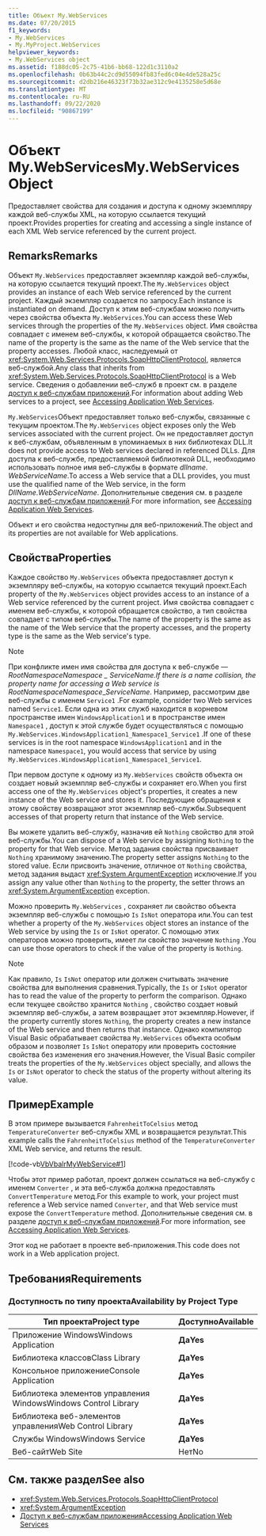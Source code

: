 ```yaml
---
title: Объект My.WebServices
ms.date: 07/20/2015
f1_keywords:
- My.WebServices
- My.MyProject.WebServices
helpviewer_keywords:
- My.WebServices object
ms.assetid: f188dc05-2c75-41b6-bb68-122d1c3110a2
ms.openlocfilehash: 0b63b44c2cd9d55094fb83fed6c04e4de528a25c
ms.sourcegitcommit: d2db216e46323f73b32ae312c9e4135258e5d68e
ms.translationtype: MT
ms.contentlocale: ru-RU
ms.lasthandoff: 09/22/2020
ms.locfileid: "90867199"
---
```

# <a name="mywebservices-object"></a><span data-ttu-id="17f59-102">Объект My.WebServices</span><span class="sxs-lookup"><span data-stu-id="17f59-102">My.WebServices Object</span></span>

<span data-ttu-id="17f59-103">Предоставляет свойства для создания и доступа к одному экземпляру каждой веб-службы XML, на которую ссылается текущий проект.</span><span class="sxs-lookup"><span data-stu-id="17f59-103">Provides properties for creating and accessing a single instance of each XML Web service referenced by the current project.</span></span>  
  
## <a name="remarks"></a><span data-ttu-id="17f59-104">Remarks</span><span class="sxs-lookup"><span data-stu-id="17f59-104">Remarks</span></span>  

 <span data-ttu-id="17f59-105">Объект `My.WebServices` предоставляет экземпляр каждой веб-службы, на которую ссылается текущий проект.</span><span class="sxs-lookup"><span data-stu-id="17f59-105">The `My.WebServices` object provides an instance of each Web service referenced by the current project.</span></span> <span data-ttu-id="17f59-106">Каждый экземпляр создается по запросу.</span><span class="sxs-lookup"><span data-stu-id="17f59-106">Each instance is instantiated on demand.</span></span> <span data-ttu-id="17f59-107">Доступ к этим веб-службам можно получить через свойства объекта `My.WebServices`.</span><span class="sxs-lookup"><span data-stu-id="17f59-107">You can access these Web services through the properties of the `My.WebServices` object.</span></span> <span data-ttu-id="17f59-108">Имя свойства совпадает с именем веб-службы, к которой обращается свойство.</span><span class="sxs-lookup"><span data-stu-id="17f59-108">The name of the property is the same as the name of the Web service that the property accesses.</span></span> <span data-ttu-id="17f59-109">Любой класс, наследуемый от <xref:System.Web.Services.Protocols.SoapHttpClientProtocol>, является веб-службой.</span><span class="sxs-lookup"><span data-stu-id="17f59-109">Any class that inherits from <xref:System.Web.Services.Protocols.SoapHttpClientProtocol> is a Web service.</span></span> <span data-ttu-id="17f59-110">Сведения о добавлении веб-служб в проект см. в разделе [доступ к веб-службам приложений](../../developing-apps/programming/accessing-application-web-services.md).</span><span class="sxs-lookup"><span data-stu-id="17f59-110">For information about adding Web services to a project, see [Accessing Application Web Services](../../developing-apps/programming/accessing-application-web-services.md).</span></span>  
  
 <span data-ttu-id="17f59-111">`My.WebServices`Объект предоставляет только веб-службы, связанные с текущим проектом.</span><span class="sxs-lookup"><span data-stu-id="17f59-111">The `My.WebServices` object exposes only the Web services associated with the current project.</span></span> <span data-ttu-id="17f59-112">Он не предоставляет доступ к веб-службам, объявленным в упоминаемых в них библиотеках DLL.</span><span class="sxs-lookup"><span data-stu-id="17f59-112">It does not provide access to Web services declared in referenced DLLs.</span></span> <span data-ttu-id="17f59-113">Для доступа к веб-службе, предоставляемой библиотекой DLL, необходимо использовать полное имя веб-службы в формате *dllname*. *WebServiceName*.</span><span class="sxs-lookup"><span data-stu-id="17f59-113">To access a Web service that a DLL provides, you must use the qualified name of the Web service, in the form *DllName*.*WebServiceName*.</span></span> <span data-ttu-id="17f59-114">Дополнительные сведения см. в разделе [доступ к веб-службам приложений](../../developing-apps/programming/accessing-application-web-services.md).</span><span class="sxs-lookup"><span data-stu-id="17f59-114">For more information, see [Accessing Application Web Services](../../developing-apps/programming/accessing-application-web-services.md).</span></span>  
  
 <span data-ttu-id="17f59-115">Объект и его свойства недоступны для веб-приложений.</span><span class="sxs-lookup"><span data-stu-id="17f59-115">The object and its properties are not available for Web applications.</span></span>  
  
## <a name="properties"></a><span data-ttu-id="17f59-116">Свойства</span><span class="sxs-lookup"><span data-stu-id="17f59-116">Properties</span></span>  

 <span data-ttu-id="17f59-117">Каждое свойство `My.WebServices` объекта предоставляет доступ к экземпляру веб-службы, на которую ссылается текущий проект.</span><span class="sxs-lookup"><span data-stu-id="17f59-117">Each property of the `My.WebServices` object provides access to an instance of a Web service referenced by the current project.</span></span> <span data-ttu-id="17f59-118">Имя свойства совпадает с именем веб-службы, к которой обращается свойство, а тип свойства совпадает с типом веб-службы.</span><span class="sxs-lookup"><span data-stu-id="17f59-118">The name of the property is the same as the name of the Web service that the property accesses, and the property type is the same as the Web service's type.</span></span>  
  
> [!NOTE]
> <span data-ttu-id="17f59-119">При конфликте имен имя свойства для доступа к веб-службе — *RootNamespace*_*Namespace* \_ *ServiceName*.</span><span class="sxs-lookup"><span data-stu-id="17f59-119">If there is a name collision, the property name for accessing a Web service is *RootNamespace*_*Namespace*\_*ServiceName*.</span></span> <span data-ttu-id="17f59-120">Например, рассмотрим две веб-службы с именем `Service1` .</span><span class="sxs-lookup"><span data-stu-id="17f59-120">For example, consider two Web services named `Service1`.</span></span> <span data-ttu-id="17f59-121">Если одна из этих служб находится в корневом пространстве имен `WindowsApplication1` и в пространстве имен `Namespace1` , доступ к этой службе будет осуществляться с помощью `My.WebServices.WindowsApplication1_Namespace1_Service1` .</span><span class="sxs-lookup"><span data-stu-id="17f59-121">If one of these services is in the root namespace `WindowsApplication1` and in the namespace `Namespace1`, you would access that service by using `My.WebServices.WindowsApplication1_Namespace1_Service1`.</span></span>  
  
 <span data-ttu-id="17f59-122">При первом доступе к одному из `My.WebServices` свойств объекта он создает новый экземпляр веб-службы и сохраняет его.</span><span class="sxs-lookup"><span data-stu-id="17f59-122">When you first access one of the `My.WebServices` object's properties, it creates a new instance of the Web service and stores it.</span></span> <span data-ttu-id="17f59-123">Последующие обращения к этому свойству возвращают этот экземпляр веб-службы.</span><span class="sxs-lookup"><span data-stu-id="17f59-123">Subsequent accesses of that property return that instance of the Web service.</span></span>  
  
 <span data-ttu-id="17f59-124">Вы можете удалить веб-службу, назначив ей `Nothing` свойство для этой веб-службы.</span><span class="sxs-lookup"><span data-stu-id="17f59-124">You can dispose of a Web service by assigning `Nothing` to the property for that Web service.</span></span> <span data-ttu-id="17f59-125">Метод задания свойства присваивает `Nothing` хранимому значению.</span><span class="sxs-lookup"><span data-stu-id="17f59-125">The property setter assigns `Nothing` to the stored value.</span></span> <span data-ttu-id="17f59-126">Если присвоить значение, отличное от `Nothing` свойства, метод задания выдаст <xref:System.ArgumentException> исключение.</span><span class="sxs-lookup"><span data-stu-id="17f59-126">If you assign any value other than `Nothing` to the property, the setter throws an <xref:System.ArgumentException> exception.</span></span>  
  
 <span data-ttu-id="17f59-127">Можно проверить `My.WebServices` , сохраняет ли свойство объекта экземпляр веб-службы с помощью `Is` `IsNot` оператора или.</span><span class="sxs-lookup"><span data-stu-id="17f59-127">You can test whether a property of the `My.WebServices` object stores an instance of the Web service by using the `Is` or `IsNot` operator.</span></span> <span data-ttu-id="17f59-128">С помощью этих операторов можно проверить, имеет ли свойство значение `Nothing` .</span><span class="sxs-lookup"><span data-stu-id="17f59-128">You can use those operators to check if the value of the property is `Nothing`.</span></span>  
  
> [!NOTE]
> <span data-ttu-id="17f59-129">Как правило, `Is` `IsNot` оператор или должен считывать значение свойства для выполнения сравнения.</span><span class="sxs-lookup"><span data-stu-id="17f59-129">Typically, the `Is` or `IsNot` operator has to read the value of the property to perform the comparison.</span></span> <span data-ttu-id="17f59-130">Однако если текущее свойство хранится `Nothing` , свойство создает новый экземпляр веб-службы, а затем возвращает этот экземпляр.</span><span class="sxs-lookup"><span data-stu-id="17f59-130">However, if the property currently stores `Nothing`, the property creates a new instance of the Web service and then returns that instance.</span></span> <span data-ttu-id="17f59-131">Однако компилятор Visual Basic обрабатывает свойства `My.WebServices` объекта особым образом и позволяет `Is` `IsNot` оператору или проверить состояние свойства без изменения его значения.</span><span class="sxs-lookup"><span data-stu-id="17f59-131">However, the Visual Basic compiler treats the properties of the `My.WebServices` object specially, and allows the `Is` or `IsNot` operator to check the status of the property without altering its value.</span></span>  
  
## <a name="example"></a><span data-ttu-id="17f59-132">Пример</span><span class="sxs-lookup"><span data-stu-id="17f59-132">Example</span></span>  

 <span data-ttu-id="17f59-133">В этом примере вызывается `FahrenheitToCelsius` метод `TemperatureConverter` веб-службы XML и возвращается результат.</span><span class="sxs-lookup"><span data-stu-id="17f59-133">This example calls the `FahrenheitToCelsius` method of the `TemperatureConverter` XML Web service, and returns the result.</span></span>  
  
 [!code-vb[VbVbalrMyWebService#1](~/samples/snippets/visualbasic/VS_Snippets_VBCSharp/VbVbalrMyWebService/VB/Form1.vb#1)]  
  
 <span data-ttu-id="17f59-134">Чтобы этот пример работал, проект должен ссылаться на веб-службу с именем `Converter` , и эта веб-служба должна предоставлять `ConvertTemperature` метод.</span><span class="sxs-lookup"><span data-stu-id="17f59-134">For this example to work, your project must reference a Web service named `Converter`, and that Web service must expose the `ConvertTemperature` method.</span></span> <span data-ttu-id="17f59-135">Дополнительные сведения см. в разделе [доступ к веб-службам приложений](../../developing-apps/programming/accessing-application-web-services.md).</span><span class="sxs-lookup"><span data-stu-id="17f59-135">For more information, see [Accessing Application Web Services](../../developing-apps/programming/accessing-application-web-services.md).</span></span>  
  
 <span data-ttu-id="17f59-136">Этот код не работает в проекте веб-приложения.</span><span class="sxs-lookup"><span data-stu-id="17f59-136">This code does not work in a Web application project.</span></span>  
  
## <a name="requirements"></a><span data-ttu-id="17f59-137">Требования</span><span class="sxs-lookup"><span data-stu-id="17f59-137">Requirements</span></span>  
  
### <a name="availability-by-project-type"></a><span data-ttu-id="17f59-138">Доступность по типу проекта</span><span class="sxs-lookup"><span data-stu-id="17f59-138">Availability by Project Type</span></span>  
  
|<span data-ttu-id="17f59-139">Тип проекта</span><span class="sxs-lookup"><span data-stu-id="17f59-139">Project type</span></span>|<span data-ttu-id="17f59-140">Доступно</span><span class="sxs-lookup"><span data-stu-id="17f59-140">Available</span></span>|  
|---|---|  
|<span data-ttu-id="17f59-141">Приложение Windows</span><span class="sxs-lookup"><span data-stu-id="17f59-141">Windows Application</span></span>|<span data-ttu-id="17f59-142">**Да**</span><span class="sxs-lookup"><span data-stu-id="17f59-142">**Yes**</span></span>|  
|<span data-ttu-id="17f59-143">Библиотека классов</span><span class="sxs-lookup"><span data-stu-id="17f59-143">Class Library</span></span>|<span data-ttu-id="17f59-144">**Да**</span><span class="sxs-lookup"><span data-stu-id="17f59-144">**Yes**</span></span>|  
|<span data-ttu-id="17f59-145">Консольное приложение</span><span class="sxs-lookup"><span data-stu-id="17f59-145">Console Application</span></span>|<span data-ttu-id="17f59-146">**Да**</span><span class="sxs-lookup"><span data-stu-id="17f59-146">**Yes**</span></span>|  
|<span data-ttu-id="17f59-147">Библиотека элементов управления Windows</span><span class="sxs-lookup"><span data-stu-id="17f59-147">Windows Control Library</span></span>|<span data-ttu-id="17f59-148">**Да**</span><span class="sxs-lookup"><span data-stu-id="17f59-148">**Yes**</span></span>|  
|<span data-ttu-id="17f59-149">Библиотека веб-элементов управления</span><span class="sxs-lookup"><span data-stu-id="17f59-149">Web Control Library</span></span>|<span data-ttu-id="17f59-150">**Да**</span><span class="sxs-lookup"><span data-stu-id="17f59-150">**Yes**</span></span>|  
|<span data-ttu-id="17f59-151">Службы Windows</span><span class="sxs-lookup"><span data-stu-id="17f59-151">Windows Service</span></span>|<span data-ttu-id="17f59-152">**Да**</span><span class="sxs-lookup"><span data-stu-id="17f59-152">**Yes**</span></span>|  
|<span data-ttu-id="17f59-153">Веб-сайт</span><span class="sxs-lookup"><span data-stu-id="17f59-153">Web Site</span></span>|<span data-ttu-id="17f59-154">Нет</span><span class="sxs-lookup"><span data-stu-id="17f59-154">No</span></span>|  
  
## <a name="see-also"></a><span data-ttu-id="17f59-155">См. также раздел</span><span class="sxs-lookup"><span data-stu-id="17f59-155">See also</span></span>

- <xref:System.Web.Services.Protocols.SoapHttpClientProtocol>
- <xref:System.ArgumentException>
- [<span data-ttu-id="17f59-156">Доступ к веб-службам приложения</span><span class="sxs-lookup"><span data-stu-id="17f59-156">Accessing Application Web Services</span></span>](../../developing-apps/programming/accessing-application-web-services.md)

